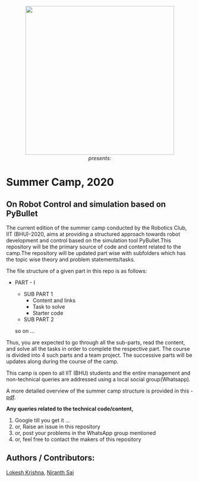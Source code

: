 
<p align="center">
 <img  width="400" height="400" src="https://scontent.fmaa1-2.fna.fbcdn.net/v/t1.0-9/14045716_1588889014739471_6053448306584221828_n.jpg?_nc_cat=108&_nc_sid=85a577&_nc_ohc=di3U3GUo8egAX8l7PYd&_nc_ht=scontent.fmaa1-2.fna&oh=af10b64b1dfe3df798fe4e307402a3ae&oe=5ECF6C83"><br>
  <i>presents:</i><br>
</p>


# Summer Camp, 2020  
## On Robot Control and simulation based on PyBullet

   The current edition of the summer camp conducted by the Robotics Club, IIT (BHU)-2020, aims at providing a structured approach towards robot development and control based on the simulation tool PyBullet.This repository will be the primary source of code and content related to the camp.The repository will be updated part wise with subfolders which has the topic wise theory and problem statements/tasks.
   
The file structure of a given part in this repo is as follows:

  * PART - I 
      * SUB PART 1
         * Content and links
         * Task to solve
         * Starter code
      * SUB PART 2
      
      so on ...

   Thus, you are expected to go through all the sub-parts, read the content, and solve all the tasks in order to complete the respective part. The course is divided into 4 such parts and a team project. The successive parts will be updates along during the course of the camp.
   
  This camp is open to all IIT (BHU) students and the entire management and non-technical queries are addressed using a local social group(Whatsapp).

  A more detailed overview of the summer camp structure is provided in this - [pdf](https://github.com/NiranthS/Pybullet-Camp-Part1/blob/master/Camp_Overview.pdf).

**Any queries related to the technical code/content,**
1. Google till you get it ...
2. or, Raise an issue in this repository
3. or, post your problems in the WhatsApp group mentioned
4. or, feel free to contact the makers of this repository
<!---  
### Authors & Contributors of this repository:-
<p align = "center">
<table>
 <td align="center">
     <a href="https://github.com/lok-i">
    <img src="https://avatars1.githubusercontent.com/u/54435909?s=460&u=29af076049dab351b2e43621e9a433919bf50fb1&v=43" width="100px;" alt=""/><br /><sub><b>Lokesh Krishna </b></sub></a><br />
    </td>
    <td align="center">
     <a href="https://github.com/NiranthS">
    <img src="https://avatars3.githubusercontent.com/u/44475481?s=400&v=4" width="100px;" alt=""/><br /><sub><b>Niranth Sai</b></sub></a><br /></td>
    
</table>
</p>
-->
## Authors / Contributors:
[Lokesh Krishna](https://github.com/lok-i), [Niranth Sai](https://github.com/NiranthS)
